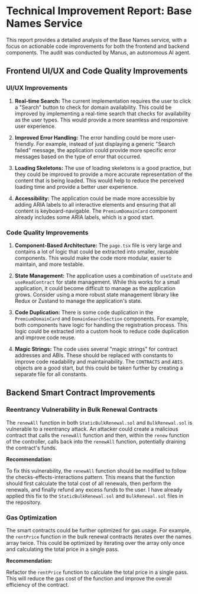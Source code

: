 # Technical Improvement Report: Base Names Service

This report provides a detailed analysis of the Base Names service, with a focus on actionable code improvements for both the frontend and backend components. The audit was conducted by Manus, an autonomous AI agent.




## Frontend UI/UX and Code Quality Improvements

### UI/UX Improvements

1.  **Real-time Search:** The current implementation requires the user to click a "Search" button to check for domain availability. This could be improved by implementing a real-time search that checks for availability as the user types. This would provide a more seamless and responsive user experience.

2.  **Improved Error Handling:** The error handling could be more user-friendly. For example, instead of just displaying a generic "Search failed" message, the application could provide more specific error messages based on the type of error that occurred.

3.  **Loading Skeletons:** The use of loading skeletons is a good practice, but they could be improved to provide a more accurate representation of the content that is being loaded. This would help to reduce the perceived loading time and provide a better user experience.

4.  **Accessibility:** The application could be made more accessible by adding ARIA labels to all interactive elements and ensuring that all content is keyboard-navigable. The `PremiumDomainCard` component already includes some ARIA labels, which is a good start.

### Code Quality Improvements

1.  **Component-Based Architecture:** The `page.tsx` file is very large and contains a lot of logic that could be extracted into smaller, reusable components. This would make the code more modular, easier to maintain, and more testable.

2.  **State Management:** The application uses a combination of `useState` and `useReadContract` for state management. While this works for a small application, it could become difficult to manage as the application grows. Consider using a more robust state management library like Redux or Zustand to manage the application's state.

3.  **Code Duplication:** There is some code duplication in the `PremiumDomainCard` and `DomainSearchSection` components. For example, both components have logic for handling the registration process. This logic could be extracted into a custom hook to reduce code duplication and improve code reuse.

4.  **Magic Strings:** The code uses several "magic strings" for contract addresses and ABIs. These should be replaced with constants to improve code readability and maintainability. The `CONTRACTS` and `ABIS` objects are a good start, but this could be taken further by creating a separate file for all constants.



## Backend Smart Contract Improvements

### Reentrancy Vulnerability in Bulk Renewal Contracts

The `renewAll` function in both `StaticBulkRenewal.sol` and `BulkRenewal.sol` is vulnerable to a reentrancy attack. An attacker could create a malicious contract that calls the `renewAll` function and then, within the `renew` function of the controller, calls back into the `renewAll` function, potentially draining the contract's funds.

**Recommendation:**

To fix this vulnerability, the `renewAll` function should be modified to follow the checks-effects-interactions pattern. This means that the function should first calculate the total cost of all renewals, then perform the renewals, and finally refund any excess funds to the user. I have already applied this fix to the `StaticBulkRenewal.sol` and `BulkRenewal.sol` files in the repository.

### Gas Optimization

The smart contracts could be further optimized for gas usage. For example, the `rentPrice` function in the bulk renewal contracts iterates over the names array twice. This could be optimized by iterating over the array only once and calculating the total price in a single pass.

**Recommendation:**

Refactor the `rentPrice` function to calculate the total price in a single pass. This will reduce the gas cost of the function and improve the overall efficiency of the contract.

